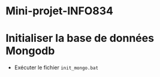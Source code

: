 # Mini-projet-INFO834

# Initialiser la base de données Mongodb

- Exécuter le fichier ```init_mongo.bat```
